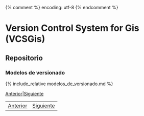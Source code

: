 {% comment %} encoding: utf-8 {% endcomment %}

# Version Control System for Gis (VCSGis)

## Repositorio

### Modelos de versionado

{% include_relative modelos_de_versionado.md %}
 
[Anterior](introduccion_t.md)|[Siguiente](bloquear_modificar_bloquear_t.md)

<table>
 <tr>
  <td><a href="introduccion_t.html">Anterior</a></td>
  <td><a href="bloquear_modificar_bloquear_t.html">Siguiente</a></td>
 </tr>
</table>
